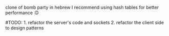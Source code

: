 clone of bomb party in hebrew
I recommend using hash tables for better performance :D

#TODO: 1. refactor the server's code and sockets
       2. refactor the client side to design patterns
